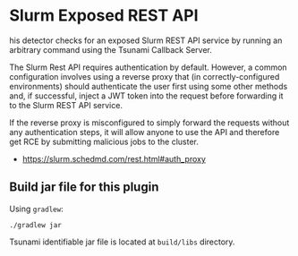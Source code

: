 # Slurm Exposed REST API

his detector checks for an exposed Slurm REST API service by running an arbitrary command using the Tsunami Callback
Server.

The Slurm Rest API requires authentication by default. However, a common configuration involves using a reverse proxy
that (in correctly-configured environments) should authenticate the user first using some other methods and, if
successful, inject a JWT token into the request before forwarding it to the Slurm REST API service.

If the reverse proxy is misconfigured to simply forward the requests without any authentication steps, it will allow
anyone to use the API and therefore get RCE by submitting malicious jobs to the cluster.

- https://slurm.schedmd.com/rest.html#auth_proxy

## Build jar file for this plugin

Using `gradlew`:

```shell
./gradlew jar
```

Tsunami identifiable jar file is located at `build/libs` directory.
